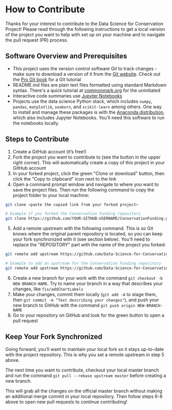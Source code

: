 
# How to Contribute

Thanks for your interest to contribute to the Data Science for Conservation Project! Please read through the following instructions to get a local version of the project you want to help with set up on your machine and to navigate the pull request (PR) process.

## Software Overview and Prerequisites

- This project uses the version control software Git to track changes - make sure to download a version of it from the [Git website](https://git-scm.com/). Check out the [Pro Git book](https://git-scm.com/book/en/v2) for a Git tutorial
- README.md files are plain text files formatted using standard Markdown syntax. There's a quick tutorial at [commonmark.org](http://commonmark.org/help/tutorial/) for the uninitiated
- Interactive code summaries use [Jupyter Notebooks](https://jupyter.org/)
- Projects use the data science Python stack, which includes `numpy`, `pandas`, `matplotlib`, `seaborn`, and `scikit-learn` among others. One way to install and manage these packages is with the [Anaconda distribution](https://www.anaconda.com/distribution/), which also includes Jupyter Notebooks. You'll need this software to run the notebooks locally.

## Steps to Contribute

1. Create a GitHub account (it’s free!)
2. Fork the project you want to contribute to (see the button in the upper right corner). This will automatically create a copy of this project in your GitHub account
3. In your forked project, click the green "Clone or download" button, then click the "Copy to clipboard" icon next to the link
4. Open a command prompt window and navigate to where you want to save the project files. Then run the following command to copy the project folder to your local machine:

```bash
git clone <paste the copied link from your forked project>

# Example if you forked the Conservation Funding repository
git clone https://github.com/YOUR-GITHUB-USERNAME/ConservationFunding.git
```

5. Add a remote upstream with the following command. This is so Git knows where the original parent repository is located, so you can keep your fork synchronized with it (see section below). You'll need to replace the "REPOSITORY" part with the name of the project you forked:

```bash
git remote add upstream https://github.com/Data-Science-for-Conservation/REPOSITORY.git

# Example to add an upstream for the Conservation Funding repository
git remote add upstream https://github.com/Data-Science-for-Conservation/ConservationFunding.git
```

6. Create a new branch for your work with the command `git checkout -b NEW-BRANCH-NAME`. Try to name your branch in a way that describes your changes, like `fix/addChartLabels`
7. Make your changes, commit them locally (`git add -A` to stage them, then `git commit -m "Text describing your changes"`), and push your new branch to GitHub with the command `git push origin NEW-BRANCH-NAME`
8. Go to your repository on GitHub and look for the green button to open a pull request

## Keep Your Fork Synchronized

Going forward, you’ll want to maintain your local fork so it stays up-to-date with the project repository. This is why you set a remote upstream in step 5 above.

The next time you want to contribute, checkout your local master branch and run the command `git pull --rebase upstream master` before creating a new branch.

This will grab all the changes on the official master branch without making an additional merge commit in your local repository. Then follow steps 6-8 above to open new pull requests to continue contributing!

